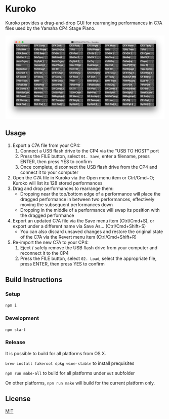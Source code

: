# Kuroko

Kuroko provides a drag-and-drop GUI for rearranging performances in C7A files used by the Yamaha CP4 Stage Piano.

![kuroko](./kuroko.png)

## Usage

1. Export a C7A file from your CP4:
	1. Connect a USB flash drive to the CP4 via the "USB TO HOST" port
	1. Press the FILE button, select `01. Save`, enter a filename, press ENTER, then press YES to confirm
	1. Once complete, disconnect the USB flash drive from the CP4 and connect it to your computer
1. Open the C7A file in Kuroko via the Open menu item or Ctrl/Cmd+O; Kuroko will list its 128 stored performances
1. Drag and drop performances to rearrange them:
	* Dropping near the top/bottom edge of a performance will place the dragged performance in between two
		performances, effectively moving the subsequent performances down
	* Dropping in the middle of a performance will swap its position with the dragged performance
1. Export an updated C7A file via the Save menu item (Ctrl/Cmd+S), or export under a different name via
	Save As... (Ctrl/Cmd+Shift+S)
	* You can also discard unsaved changes and restore the original state of the C7A via the Revert menu item
		(Ctrl/Cmd+Shift+R)
1. Re-import the new C7A to your CP4:
	1. Eject / safely remove the USB flash drive from your computer and reconnect it to the CP4
	1. Press the FILE button, select `02. Load`, select the appropriate file, press ENTER, then press YES to confirm

## Build Instructions

### Setup

`npm i`

### Development

`npm start`

### Release

It is possible to build for all platforms from OS X.

`brew install fakeroot dpkg wine-stable` to install prequisites

`npm run make-all` to build for all platforms under `out` subfolder

On other platforms, `npm run make` will build for the current platform only.

## License

[MIT](LICENSE)
